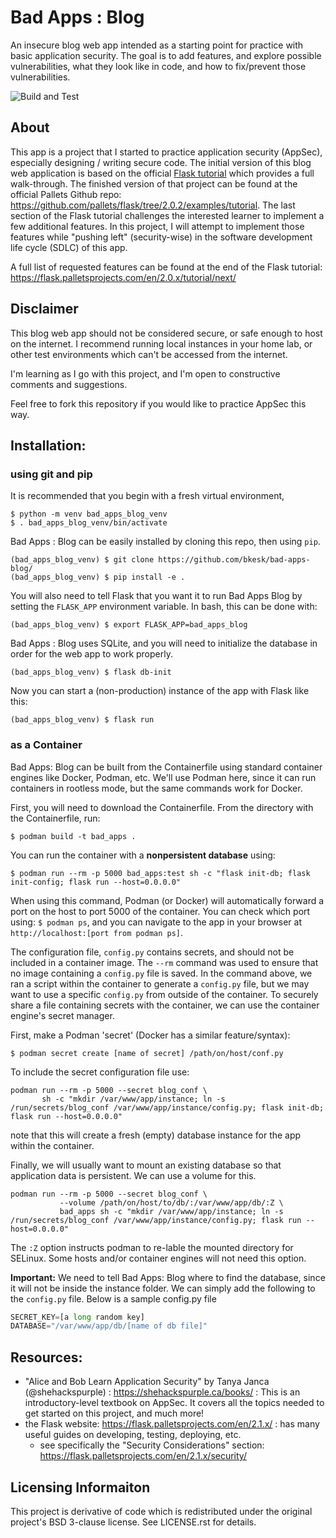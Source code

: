 # Bad Apps : Blog
An insecure blog web app intended as a starting point for practice with basic application security.
The goal is to add features, and explore possible vulnerabilities, what they look like in code, and how 
to fix/prevent those vulnerabilities.

![Build and Test](https://github.com/bkesk/bad-apps-blog/actions/workflows/python-app.yml/badge.svg)

## About
This app is a project that I started to practice application security (AppSec),
especially designing / writing secure code.
The initial version of this blog web application is based on the official 
[Flask tutorial](https://flask.palletsprojects.com/en/2.1.x/tutorial/)
which provides a full walk-through. The finished version of that project can
be found at the official Pallets Github repo: https://github.com/pallets/flask/tree/2.0.2/examples/tutorial.
The last section of the Flask tutorial challenges the interested learner to implement a few 
additional features. In this project, I will attempt to implement
those features while "pushing left" (security-wise) in the software 
development life cycle (SDLC) of this app.

A full list of requested features can be found at the end of the Flask tutorial: https://flask.palletsprojects.com/en/2.0.x/tutorial/next/

## Disclaimer

This blog web app should not be considered secure, or safe enough to host on the internet.
I recommend running local instances in your home lab, or other test environments which can't 
be accessed from the internet.

I'm learning as I go with this project, and I'm open to constructive comments and suggestions.

Feel free to fork this repository if you would like to practice AppSec this way.

## Installation:


### using git and pip

It is recommended that you begin with a fresh virtual environment,

```
$ python -m venv bad_apps_blog_venv
$ . bad_apps_blog_venv/bin/activate
```

Bad Apps : Blog can be easily installed by cloning this repo, then using `pip`. 
```
(bad_apps_blog_venv) $ git clone https://github.com/bkesk/bad-apps-blog/
(bad_apps_blog_venv) $ pip install -e .
```

You will also need to tell Flask that you want it to run Bad Apps Blog by setting the `FLASK_APP` 
environment variable. In bash, this can be done with:

```
(bad_apps_blog_venv) $ export FLASK_APP=bad_apps_blog
```

Bad Apps : Blog uses SQLite, and you will need to initialize the database in order for the web app
to work properly.

```
(bad_apps_blog_venv) $ flask db-init
```

Now you can start a (non-production) instance of the app with Flask like this:

```
(bad_apps_blog_venv) $ flask run
```

### as a Container

Bad Apps: Blog can be built from the Containerfile using standard container engines like Docker, Podman, etc.
We'll use Podman here, since it can run containers in rootless mode, but the same commands work for Docker.

First, you will need to download the Containerfile. From the directory with the Containerfile, run:

```
$ podman build -t bad_apps .
```

You can run the container with a **nonpersistent database** using:

```
$ podman run --rm -p 5000 bad_apps:test sh -c "flask init-db; flask init-config; flask run --host=0.0.0.0"
```

When using this command, Podman (or Docker) will automatically forward a port on the host to port 5000 of the container.
You can check which port using: `$ podman ps`, and you can navigate to the app in your browser at `http://localhost:[port from podman ps]`.

The configuration file, `config.py` contains secrets, and should not be included in a container image.
The `--rm` command was used to ensure that no image containing a `config.py` file is saved.
In the command above, we ran a script within the container to generate a `config.py` file, but 
we may want to use a specific `config.py` from outside of the container.
To securely share a file containing secrets with the container, we can use the container engine's secret manager.

First, make a Podman 'secret' (Docker has a similar feature/syntax):

```
$ podman secret create [name of secret] /path/on/host/conf.py
```

To include the secret configuration file use:

```
podman run --rm -p 5000 --secret blog_conf \
       sh -c "mkdir /var/www/app/instance; ln -s /run/secrets/blog_conf /var/www/app/instance/config.py; flask init-db; flask run --host=0.0.0.0"
```

note that this will create a fresh (empty) database instance for the app within the container.

Finally, we will usually want to mount an existing database so that application data is persistent.
We can use a volume for this.

```
podman run --rm -p 5000 --secret blog_conf \
           --volume /path/on/host/to/db/:/var/www/app/db/:Z \
           bad_apps sh -c "mkdir /var/www/app/instance; ln -s /run/secrets/blog_conf /var/www/app/instance/config.py; flask run --host=0.0.0.0"
```

The `:Z` option instructs podman to re-lable the mounted directory for SELinux. Some hosts and/or container engines will not need this option.

**Important:** We need to tell Bad Apps: Blog where to find the database, since it will not be inside the instance folder.
We can simply add the following to the `config.py` file. Below is a sample config.py file

```python
SECRET_KEY=[a long random key]
DATABASE="/var/www/app/db/[name of db file]"
```

## Resources:

- "Alice and Bob Learn Application Security" by Tanya Janca (@shehackspurple) : https://shehackspurple.ca/books/ : This is an introductory-level textbook on AppSec. It covers all the topics needed to get started on this project, and much more!
- the Flask website: https://flask.palletsprojects.com/en/2.1.x/ : has many useful guides on developing, testing, deploying, etc.
  - see specifically the "Security Considerations" section: https://flask.palletsprojects.com/en/2.1.x/security/

## Licensing Informaiton

This project is derivative of code which is redistributed under the original project's BSD 3-clause license. See LICENSE.rst for details.
